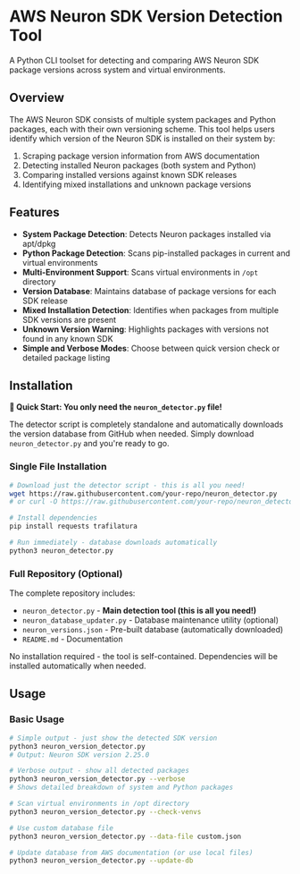# AWS Neuron SDK Version Detection Tool

A Python CLI toolset for detecting and comparing AWS Neuron SDK package versions across system and virtual environments.

## Overview

The AWS Neuron SDK consists of multiple system packages and Python packages, each with their own versioning scheme. This tool helps users identify which version of the Neuron SDK is installed on their system by:

1. Scraping package version information from AWS documentation
2. Detecting installed Neuron packages (both system and Python)
3. Comparing installed versions against known SDK releases
4. Identifying mixed installations and unknown package versions

## Features

- **System Package Detection**: Detects Neuron packages installed via apt/dpkg
- **Python Package Detection**: Scans pip-installed packages in current and virtual environments
- **Multi-Environment Support**: Scans virtual environments in `/opt` directory
- **Version Database**: Maintains database of package versions for each SDK release
- **Mixed Installation Detection**: Identifies when packages from multiple SDK versions are present
- **Unknown Version Warning**: Highlights packages with versions not found in any known SDK
- **Simple and Verbose Modes**: Choose between quick version check or detailed package listing

## Installation

**🚀 Quick Start: You only need the `neuron_detector.py` file!**

The detector script is completely standalone and automatically downloads the version database from GitHub when needed. Simply download `neuron_detector.py` and you're ready to go.

### Single File Installation
```bash
# Download just the detector script - this is all you need!
wget https://raw.githubusercontent.com/your-repo/neuron_detector.py
# or curl -O https://raw.githubusercontent.com/your-repo/neuron_detector.py

# Install dependencies
pip install requests trafilatura

# Run immediately - database downloads automatically
python3 neuron_detector.py
```

### Full Repository (Optional)
The complete repository includes:
- `neuron_detector.py` - **Main detection tool (this is all you need!)**
- `neuron_database_updater.py` - Database maintenance utility (optional)
- `neuron_versions.json` - Pre-built database (automatically downloaded)
- `README.md` - Documentation

No installation required - the tool is self-contained. Dependencies will be installed automatically when needed.

## Usage

### Basic Usage

```bash
# Simple output - just show the detected SDK version
python3 neuron_version_detector.py
# Output: Neuron SDK version 2.25.0

# Verbose output - show all detected packages
python3 neuron_version_detector.py --verbose
# Shows detailed breakdown of system and Python packages

# Scan virtual environments in /opt directory
python3 neuron_version_detector.py --check-venvs

# Use custom database file
python3 neuron_version_detector.py --data-file custom.json

# Update database from AWS documentation (or use local files)
python3 neuron_version_detector.py --update-db
